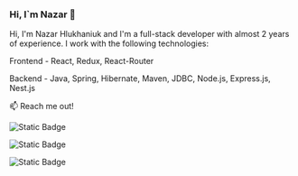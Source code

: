 ### Hi, I`m Nazar 👋

Hi, I'm Nazar Hlukhaniuk and I'm a full-stack developer with almost 2 years of experience. I work with the following technologies:

Frontend - React, Redux, React-Router

Backend - Java, Spring, Hibernate, Maven, JDBC, Node.js, Express.js, Nest.js 

:mailbox: Reach me out!

![Static Badge](https://img.shields.io/badge/LinkedIn-0A66C2?style=flat&logo=LinkedIn&logoColor=white&labelColor=0A66C2&link=https%3A%2F%2Fwww.linkedin.com%2Fin%2Fnazar-hlukhaniuk-029225169%2F)

![Static Badge](https://img.shields.io/badge/Instagram-C800BB?style=flat&logo=Instagram&logoColor=white&labelColor=C800BB&link=https%3A%2F%2Fwww.instagram.com%2Fnazar_rslnvch%2F)

![Static Badge](https://img.shields.io/badge/Youtube-e74c3c?style=flat&logo=Youtube&logoColor=white&labelColor=e74c3c&link=https%3A%2F%2Fwww.youtube.com%2Fchannel%2FUCD4vOygltGzQH1uiW2OsrKw)

